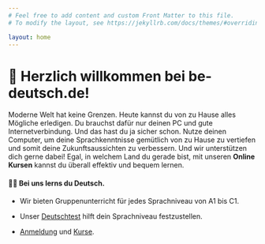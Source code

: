 ```yaml
---
# Feel free to add content and custom Front Matter to this file.
# To modify the layout, see https://jekyllrb.com/docs/themes/#overriding-theme-defaults

layout: home
---
```


# 🤗 Herzlich willkommen bei be-deutsch.de! 

Moderne Welt hat keine Grenzen. Heute kannst du von zu Hause alles Mögliche erledigen. Du brauchst dafür nur deinen PC und gute Internetverbindung. Und das hast du ja sicher schon.  Nutze deinen Computer, um deine Sprachkenntnisse gemütlich von zu Hause zu vertiefen und somit deine Zukunftsaussichten zu verbessern. Und wir unterstützen dich gerne dabei! Egal, in welchem Land du gerade bist, mit unseren **Online Kursen** kannst du überall effektiv und bequem lernen.

#### 👨‍🎓 Bei uns lerns du Deutsch. 

* Wir bieten Gruppenunterricht für jedes Sprachniveau von A1 bis C1.

* Unser <a href="{{ site.baseurl }}\Deutschtest">Deutschtest</a> hilft dein Sprachniveau festzustellen.

* <a href="{{ site.baseurl }}\Anmeldung">Anmeldung</a> und <a href="{{ site.baseurl }}\Kurse">Kurse</a>.


